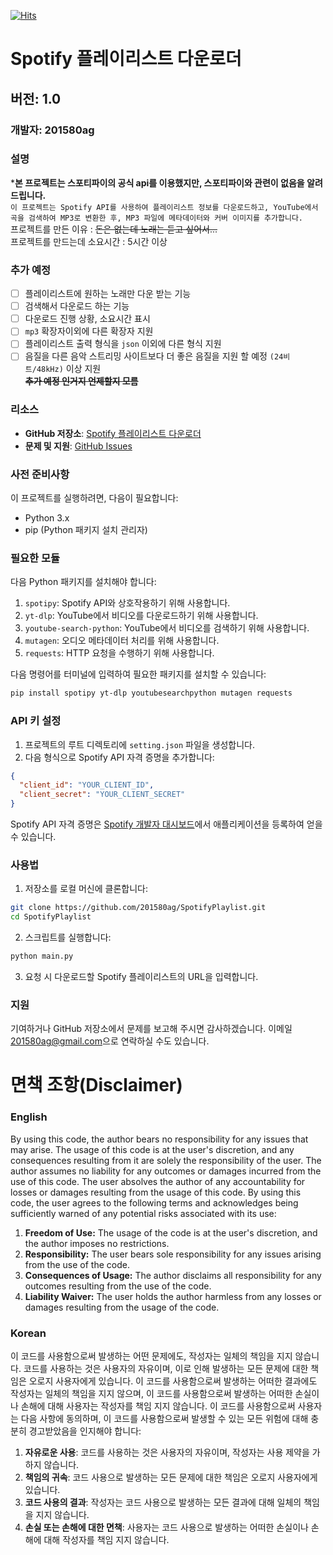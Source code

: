 [![Hits](https://hits.seeyoufarm.com/api/count/incr/badge.svg?url=https%3A%2F%2Fgithub.com%2F201580ag%2FSpotifyPlaylist&count_bg=%2379C83D&title_bg=%23555555&icon=&icon_color=%23E7E7E7&title=hits&edge_flat=false)](https://hits.seeyoufarm.com)
# Spotify 플레이리스트 다운로더

## 버전: 1.0

### 개발자: 201580ag

### 설명
***본 프로젝트는 스포티파이의 공식 api를 이용했지만, 스포티파이와 관련이 없음을 알려드립니다.**  
```이 프로젝트는 Spotify API를 사용하여 플레이리스트 정보를 다운로드하고, YouTube에서 곡을 검색하여 MP3로 변환한 후, MP3 파일에 메타데이터와 커버 이미지를 추가합니다.```  
프로젝트를 만든 이유 : ~~돈은 없는데 노래는 듣고 싶어서...~~  
프로젝트를 만드는데 소요시간 : 5시간 이상  

### 추가 예정
- [ ] 플레이리스트에 원하는 노래만 다운 받는 기능
- [ ] 검색해서 다운로드 하는 기능
- [ ] 다운로드 진행 상황, 소요시간 표시
- [ ] `mp3` 확장자이외에 다른 확장자 지원  
- [ ] 플레이리스트 출력 형식을 `json` 이외에 다른 형식 지원  
- [ ] 음질을 다른 음악 스트리밍 사이트보다 더 좋은 음질을 지원 할 예정 `(24비트/48kHz)` 이상 지원  
**~~추가 예정 인거지 언제할지 모름~~**

### 리소스
- **GitHub 저장소**: [Spotify 플레이리스트 다운로더](https://github.com/201580ag/SpotifyPlaylist)
- **문제 및 지원**: [GitHub Issues](https://github.com/201580ag/SpotifyPlaylist/issues)

### 사전 준비사항
이 프로젝트를 실행하려면, 다음이 필요합니다:

- Python 3.x
- pip (Python 패키지 설치 관리자)

### 필요한 모듈
다음 Python 패키지를 설치해야 합니다:

1. `spotipy`: Spotify API와 상호작용하기 위해 사용합니다.
2. `yt-dlp`: YouTube에서 비디오를 다운로드하기 위해 사용합니다.
3. `youtube-search-python`: YouTube에서 비디오를 검색하기 위해 사용합니다.
4. `mutagen`: 오디오 메타데이터 처리를 위해 사용합니다.
5. `requests`: HTTP 요청을 수행하기 위해 사용합니다.

다음 명령어를 터미널에 입력하여 필요한 패키지를 설치할 수 있습니다:
```bash
pip install spotipy yt-dlp youtubesearchpython mutagen requests
```

### API 키 설정
1. 프로젝트의 루트 디렉토리에 `setting.json` 파일을 생성합니다.
2. 다음 형식으로 Spotify API 자격 증명을 추가합니다:

```json
{
  "client_id": "YOUR_CLIENT_ID",
  "client_secret": "YOUR_CLIENT_SECRET"
}
```

Spotify API 자격 증명은 [Spotify 개발자 대시보드](https://developer.spotify.com/dashboard/applications)에서 애플리케이션을 등록하여 얻을 수 있습니다.

### 사용법
1. 저장소를 로컬 머신에 클론합니다:

```bash
git clone https://github.com/201580ag/SpotifyPlaylist.git
cd SpotifyPlaylist
```

2. 스크립트를 실행합니다:

```bash
python main.py
```

3. 요청 시 다운로드할 Spotify 플레이리스트의 URL을 입력합니다.

### 지원
기여하거나 GitHub 저장소에서 문제를 보고해 주시면 감사하겠습니다. 이메일 [201580ag@gmail.com](mailto:201580ag@gmail.com)으로 연락하실 수도 있습니다.

# **면책 조항(Disclaimer)**
### English
By using this code, the author bears no responsibility for any issues that may arise. The usage of this code is at the user's discretion, and any consequences resulting from it are solely the responsibility of the user. The author assumes no liability for any outcomes or damages incurred from the use of this code. The user absolves the author of any accountability for losses or damages resulting from the usage of this code. By using this code, the user agrees to the following terms and acknowledges being sufficiently warned of any potential risks associated with its use:

1. **Freedom of Use:** The usage of the code is at the user's discretion, and the author imposes no restrictions.
2. **Responsibility:** The user bears sole responsibility for any issues arising from the use of the code.
3. **Consequences of Usage:** The author disclaims all responsibility for any outcomes resulting from the use of the code.
4. **Liability Waiver:** The user holds the author harmless from any losses or damages resulting from the usage of the code.

### Korean
이 코드를 사용함으로써 발생하는 어떤 문제에도, 작성자는 일체의 책임을 지지 않습니다. 코드를 사용하는 것은 사용자의 자유이며, 이로 인해 발생하는 모든 문제에 대한 책임은 오로지 사용자에게 있습니다. 이 코드를 사용함으로써 발생하는 어떠한 결과에도 작성자는 일체의 책임을 지지 않으며, 이 코드를 사용함으로써 발생하는 어떠한 손실이나 손해에 대해 사용자는 작성자를 책임 지지 않습니다. 이 코드를 사용함으로써 사용자는 다음 사항에 동의하며, 이 코드를 사용함으로써 발생할 수 있는 모든 위험에 대해 충분히 경고받았음을 인지해야 합니다:

1. **자유로운 사용**: 코드를 사용하는 것은 사용자의 자유이며, 작성자는 사용 제약을 가하지 않습니다.
2. **책임의 귀속**: 코드 사용으로 발생하는 모든 문제에 대한 책임은 오로지 사용자에게 있습니다.
3. **코드 사용의 결과**: 작성자는 코드 사용으로 발생하는 모든 결과에 대해 일체의 책임을 지지 않습니다.
4. **손실 또는 손해에 대한 면책**: 사용자는 코드 사용으로 발생하는 어떠한 손실이나 손해에 대해 작성자를 책임 지지 않습니다.
